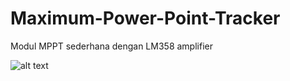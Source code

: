 # Maximum-Power-Point-Tracker
Modul MPPT sederhana dengan LM358 amplifier

![alt text](https://cdn.discordapp.com/attachments/749521205052047362/1081827005651226645/Diagram.png)
